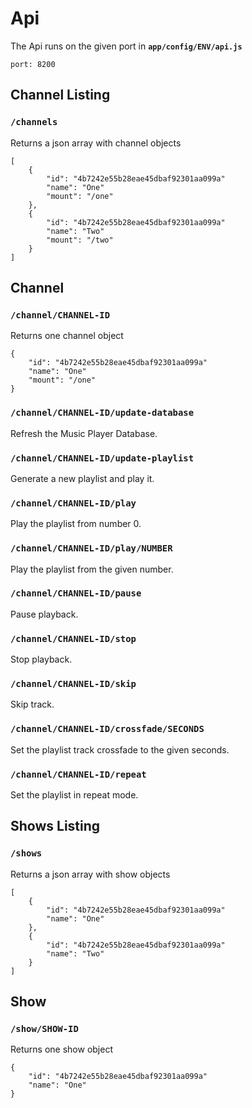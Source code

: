 # Api

The Api runs on the given port in **`app/config/ENV/api.js`**
```
port: 8200
```
## Channel Listing

### `/channels`
Returns a json array with channel objects
```
[
    {
        "id": "4b7242e55b28eae45dbaf92301aa099a"
        "name": "One"
        "mount": "/one"
    },
    {
        "id": "4b7242e55b28eae45dbaf92301aa099a"
        "name": "Two"
        "mount": "/two"
    }
]
```

## Channel

### `/channel/CHANNEL-ID`
Returns one channel object
```
{
    "id": "4b7242e55b28eae45dbaf92301aa099a"
    "name": "One"
    "mount": "/one"
}
```

### `/channel/CHANNEL-ID/update-database`
Refresh the Music Player Database.

### `/channel/CHANNEL-ID/update-playlist`
Generate a new playlist and play it.

### `/channel/CHANNEL-ID/play`
Play the playlist from number 0.

### `/channel/CHANNEL-ID/play/NUMBER`
Play the playlist from the given number.

### `/channel/CHANNEL-ID/pause`
Pause playback.

### `/channel/CHANNEL-ID/stop`
Stop playback.

### `/channel/CHANNEL-ID/skip`
Skip track.

### `/channel/CHANNEL-ID/crossfade/SECONDS`
Set the playlist track crossfade to the given seconds.

### `/channel/CHANNEL-ID/repeat`
Set the playlist in repeat mode.


## Shows Listing
### `/shows`
Returns a json array with show objects
```
[
    {
        "id": "4b7242e55b28eae45dbaf92301aa099a"
        "name": "One"
    },
    {
        "id": "4b7242e55b28eae45dbaf92301aa099a"
        "name": "Two"
    }
]
```

## Show

### `/show/SHOW-ID`
Returns one show object
```
{
    "id": "4b7242e55b28eae45dbaf92301aa099a"
    "name": "One"
}
```


